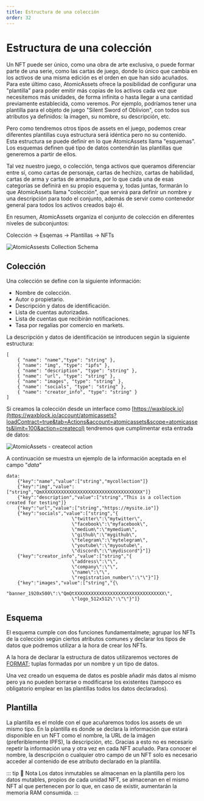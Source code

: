 ```yaml
---
title: Estructura de una colección
order: 32
---
```


# Estructura de una colección

Un NFT puede ser único, como una obra de arte exclusiva, o puede formar parte de una serie, como las cartas de juego, donde lo único que cambia en los activos de una misma edición es el orden en que han sido acuñados. Para este último caso, AtomicAssets ofrece la posibilidad de configurar una "plantilla" para poder emitir más copias de los activos cada vez que necesitemos más unidades, de forma infinita o hasta llegar a una cantidad previamente establecida, como veremos. Por ejemplo, podríamos tener una plantilla para el objeto de juego "Silent Sword of Oblivion", con todos sus atributos ya definidos: la imagen, su nombre, su descripción, etc.

Pero como tendremos otros tipos de assets en el juego, podemos crear diferentes plantillas cuya estructura será idéntica pero no su contenido. Esta estructura se puede definir en lo que AtomicAssets llama "esquemas". Los esquemas definen qué tipo de datos contendrán las plantillas que generemos a partir de ellos.

Tal vez nuestro juego, o colección, tenga activos que queramos diferenciar entre sí, como cartas de personaje, cartas de hechizo, cartas de habilidad, cartas de arma y cartas de armadura, por lo que cada una de esas categorías se definirá en su propio esquema y, todas juntas, formarán lo que AtomicAssets llama "colección", que servirá para definir un nombre y una descripción para todo el conjunto, además de servir como contenedor general para todos los activos creados bajo él.

En resumen, AtomicAssets organiza el conjunto de colección en diferentes niveles de subconjuntos:

Colección -> Esqemas -> Plantillas -> NFTs

![AtomicAssests Collection Schema](/assets/images/tutorials/howto_atomicassets/atomicassets_scheme.jpg)

## Colección

Una colección se define con la siguiente información:
- Nombre de colección.
- Autor o propietario.
- Descripción y datos de identificación.
- Lista de cuentas autorizadas.
- Lista de cuentas que recibirán notificaciones.
- Tasa por regalías por comercio en markets.

La descripción y datos de identificación se introducen según la siguiente estructura:
```
[ 
	{ "name": "name","type": "string" }, 
	{ "name": "img", "type": "ipfs" }, 
	{ "name": "description", "type": "string" }, 
	{ "name": "url", "type": "string" }, 
	{ "name": "images", "type": "string" }, 
	{ "name": "socials", "type": "string" }, 
	{ "name": "creator_info", "type": "string" } 
]
```
Si creamos la colección desde un interface como [https://waxblock.io](https://waxblock.io/account/atomicassets?loadContract=true&tab=Actions&account=atomicassets&scope=atomicassets&limit=100&action=createcol) tendremos que cumplimentar esta entrada de datos:

![AtomicAssets - createcol action](/assets/images/tutorials/howto_atomicassets/createcol_atomicassets.png)

A continuación se muestra un ejemplo de la información aceptada en el campo "*data*" 

```
data:
	{"key":"name","value":["string","mycollection"]}
	{"key":"img","value":["string","QmXXXXXXXXXXXXXXXXXXXXXXXXXXXXXXXXXXXXX"]}
	{"key":"description","value":["string","This is a collection created for testing"]}
	{"key":"url","value":["string","https://mysite.io"]}
	{"key":"socials","value":["string","{
						\"twitter\":\"mytwitter\",
						\"facebook\":\"myfacebook\",
						\"medium\":\"mymedium\",
						\"github\":\"mygithub\",
						\"telegram\":\"mytelegram\",
						\"youtube\":\"myyoutube\",
						\"discord\":\"\mydiscord"}"]}
	{"key":"creator_info","value":["string","{
						\"address\":\"\",
						\"company\":\"\",
						\"name\":\"\",
						\"registration_number\":\"\"}"]}
	{"key":"images","value":["string","{\
						"banner_1920x500\":\"QmQtXXXXXXXXXXXXXXXXXXXXXXXXXXXXXXXXX\",
						\"logo_512x512\":\"\"}"]}
```

## Esquema

El esquema cumple con dos funciones fundamentalmete; agrupar los NFTs de la colección según ciertos atributos comunes y declarar los tipos de datos que podremos utilizar a la hora de crear los NFTs.

A la hora de declarar la estructura de datos utilizaremos vectores de [FORMAT](https://github.com/pinknetworkx/atomicassets-contract/wiki/Custom-Types#format); tuplas formadas por un nombre y un tipo de datos.

Una vez creado un esquema de datos es posble añadir más datos al mismo pero ya no pueden borrarse o modificarse los existentes (tampoco es obligatorio emplear en las plantillas todos los datos declarados).

## Plantilla

La plantilla es el molde con el que acuñaremos todos los assets de un mismo tipo. En la plantilla es donde se declara la información que estará disponible en un NFT como el nombre, la URL de la imágen (preferiblemente IPFS), la descripción, etc. Gracias a esto no es necesario repetir la información una y otra vez en cada NFT acuñado. Para conocer el nombre, la descripción o cualquier otro campo de un NFT solo es necesario acceder al contenido de ese atributo declarado en la plantilla.

::: tip 📝 Nota
Los datos inmutables se almacenan en la plantilla pero los datos mutables, propios de cada unidad NFT, se almacenan en el mismo NFT al que pertenecen por lo que, en caso de existir, aumentarán la memoria RAM consumida. 
:::
